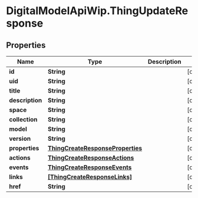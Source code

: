 # DigitalModelApiWip.ThingUpdateResponse

## Properties

Name | Type | Description | Notes
------------ | ------------- | ------------- | -------------
**id** | **String** |  | [optional] 
**uid** | **String** |  | [optional] 
**title** | **String** |  | [optional] 
**description** | **String** |  | [optional] 
**space** | **String** |  | [optional] 
**collection** | **String** |  | [optional] 
**model** | **String** |  | [optional] 
**version** | **String** |  | [optional] 
**properties** | [**ThingCreateResponseProperties**](ThingCreateResponseProperties.md) |  | [optional] 
**actions** | [**ThingCreateResponseActions**](ThingCreateResponseActions.md) |  | [optional] 
**events** | [**ThingCreateResponseEvents**](ThingCreateResponseEvents.md) |  | [optional] 
**links** | [**[ThingCreateResponseLinks]**](ThingCreateResponseLinks.md) |  | [optional] 
**href** | **String** |  | [optional] 


